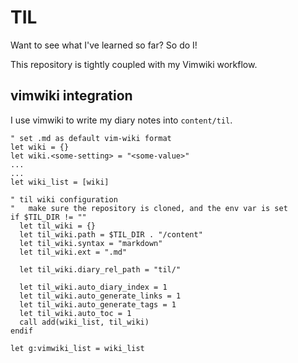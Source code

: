 # TIL

Want to see what I've learned so far? So do I!

This repository is tightly coupled with my Vimwiki workflow.

## vimwiki integration

I use vimwiki to write my diary notes into `content/til`.


```vimrc
" set .md as default vim-wiki format
let wiki = {}
let wiki.<some-setting> = "<some-value>"
...
...
let wiki_list = [wiki]

" til wiki configuration
"   make sure the repository is cloned, and the env var is set
if $TIL_DIR != ""
  let til_wiki = {}
  let til_wiki.path = $TIL_DIR . "/content"
  let til_wiki.syntax = "markdown"
  let til_wiki.ext = ".md"

  let til_wiki.diary_rel_path = "til/"

  let til_wiki.auto_diary_index = 1
  let til_wiki.auto_generate_links = 1
  let til_wiki.auto_generate_tags = 1
  let til_wiki.auto_toc = 1 
  call add(wiki_list, til_wiki)
endif

let g:vimwiki_list = wiki_list
```
